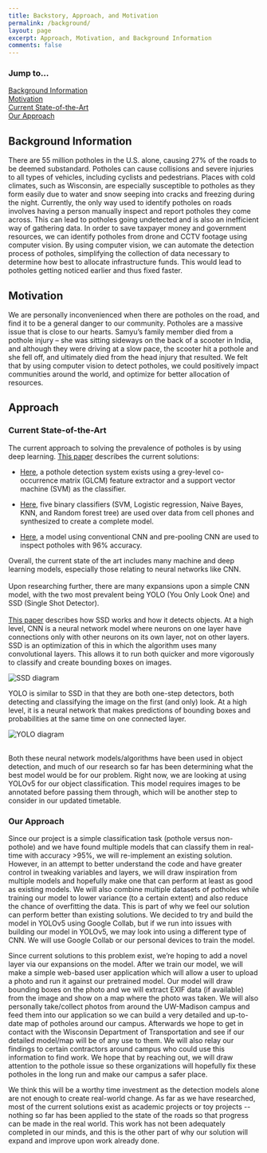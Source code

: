 ```yaml
---
title: Backstory, Approach, and Motivation
permalink: /background/
layout: page
excerpt: Approach, Motivation, and Background Information
comments: false
---
```

### Jump to...
[Background Information](#background-information) <br>
[Motivation](#motivation) <br>
[Current State-of-the-Art](#current-state-of-the-art) <br>
[Our Approach](#our-approach) <br>


## Background Information
There are 55 million potholes in the U.S. alone, causing 27% of the roads to be deemed substandard. Potholes can cause collisions and severe injuries to all types of vehicles, including cyclists and pedestrians. Places with cold climates, such as Wisconsin, are especially susceptible to potholes as they form easily due to water and snow seeping into cracks and freezing during the night. Currently, the only way used to identify potholes on roads involves having a person manually inspect and report potholes they come across. This can lead to potholes going undetected and is also an inefficient way of gathering data. In order to save taxpayer money and government resources, we can identify potholes from drone and CCTV footage using computer vision. By using computer vision, we can automate the detection process of potholes, simplifying the collection of data necessary to determine how best to allocate infrastructure funds. This would lead to potholes getting noticed earlier and thus fixed faster. 

## Motivation
We are personally inconvenienced when there are potholes on the road, and find it to be a general danger to our community. Potholes are a massive issue that is close to our hearts. Samyu’s family member died from a pothole injury – she was sitting sideways on the back of a scooter in India, and although they were driving at a slow pace, the scooter hit a pothole and she fell off, and ultimately died from the head injury that resulted. We felt that by using computer vision to detect potholes, we could positively impact communities around the world, and optimize for better allocation of resources.

## Approach
### Current State-of-the-Art

The current approach to solving the prevalence of potholes is by using deep learning. 
[This paper](https://www.hindawi.com/journals/ace/2022/9221211/) describes the current solutions:

* [Here](https://scholar.google.com/scholar_lookup?title=Three%20combination%20value%20of%20extraction%20features%20on%20glcm%20for%20detecting%20pothole%20and%20asphalt%20road&author=Y.%20K.%20Arbawa&author=F.%20Utaminingrum&author=E.%20Setiawan&publication_year=2021), a pothole detection system exists using a grey-level co-occurrence matrix (GLCM) feature extractor and a support vector machine (SVM) as the classifier.

* [Here](https://scholar.google.com/scholar_lookup?title=Real-time%20machine%20learning-based%20approach%20for%20pothole%20detection&author=O.%20A.%20Egaji&author=G.%20Evans&author=M.%20G.%20Griffiths&author=G.%20Islas&publication_year=2021), five binary classifiers (SVM, Logistic regression, Naive Bayes, KNN, and Random forest tree) are used over data from cell phones and synthesized to create a complete model.
    
* [Here](https://scholar.google.com/scholar_lookup?title=Convolutional%20neural%20network%20for%20pothole%20detection%20in%20asphalt%20pavement&author=W.%20Ye&author=W.%20Jiang&author=Z.%20Tong&author=D.%20Yuan&author=J.%20Xiao&publication_year=2021), a model using conventional CNN and pre-pooling CNN are used to inspect potholes with 96% accuracy.  

Overall, the current state of the art includes many machine and deep learning models, especially those relating to neural networks like CNN. 
<br>  
Upon researching further, there are many expansions upon a simple CNN model, with the two most prevalent being YOLO (You Only Look One) and SSD (Single Shot Detector). 
<br>  
[This paper](https://www.irjmets.com/uploadedfiles/paper/issue_5_may_2022/22270/final/fin_irjmets1652093163.pdf) describes how SSD works and how it detects objects. At a high level, CNN is a neural network model where neurons on one layer have connections only with other neurons on its own layer, not on other layers. SSD is an optimization of this in which the algorithm uses many convolutional layers. This allows it to run both quicker and more vigorously to classify and create bounding boxes on images. 
<br>  

![SSD diagram](https://www.researchgate.net/profile/Antoine-Vacavant/publication/340654462/figure/fig4/AS:893266799128593@1589982809926/Single-Shot-Multi-Box-Detector-SSD-architecture-47.ppm)

YOLO is similar to SSD in that they are both one-step detectors, both detecting and classifying the image on the first (and only) look. At a high level, it is a neural network that makes predictions of bounding boxes and probabilities at the same time on one connected layer.
<br>

![YOLO diagram](https://miro.medium.com/max/1400/1*ZbmrsQJW-Lp72C5KoTnzUg.jpeg)

<br>
Both these neural network models/algorithms have been used in object detection, and much of our research so far has been determining what the best model would be for our problem. Right now, we are looking at using YOLOv5 for our object classification. This model requires images to be annotated before passing them through, which will be another step to consider in our updated timetable. 

### Our Approach
Since our project is a simple classification task (pothole versus non-pothole) and we have found multiple models that can classify them in real-time with accuracy >95%, we will re-implement an existing solution. However, in an attempt to better understand the code and have greater control in tweaking variables and layers, we will draw inspiration from multiple models and hopefully make one that can perform at least as good as existing models. We will also combine multiple datasets of potholes while training our model to lower variance (to a certain extent) and also reduce the chance of overfitting the data. This is part of why we feel our solution can perform better than existing solutions. We decided to try and build the model in YOLOv5 using Google Collab, but if we run into issues with building our model in YOLOv5, we may look into using a different type of CNN. We will use Google Collab or our personal devices to train the model. 
<br>

Since current solutions to this problem exist, we’re hoping to add a novel layer via our expansions on the model. After we train our model, we will make a simple web-based user application which will allow a user to upload a photo and run it against our pretrained model. Our model will draw bounding boxes on the photo and we will extract EXIF data (if available) from the image and show on a map where the photo was taken. We will also personally take/collect photos from around the UW-Madison campus and feed them into our application so we can build a very detailed and up-to-date map of potholes around our campus. Afterwards we hope to get in contact with the Wisconsin Department of Transportation and see if our detailed model/map will be of any use to them. We will also relay our findings to certain contractors around campus who could use this information to find work. We hope that by reaching out, we will draw attention to the pothole issue so these organizations will hopefully fix these potholes in the long run and make our campus a safer place.
<br>

We think this will be a worthy time investment as the detection models alone are not enough to create real-world change. As far as we have researched, most of the current solutions exist as academic projects or toy projects -- nothing so far has been applied to the state of the roads so that progress can be made in the real world. This work has not been adequately completed in our minds, and this is the other part of why our solution will expand and improve upon work already done. 

